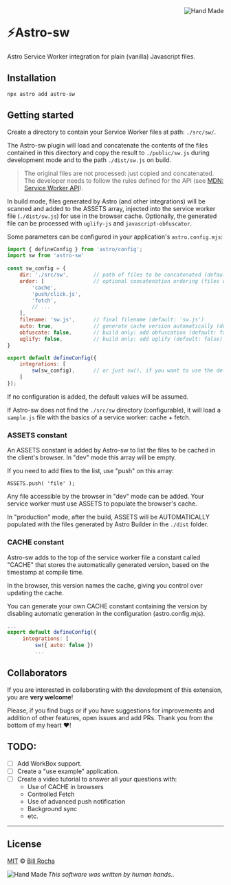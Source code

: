 <img align="right" src="https://billrocha.netlify.app/Handmade.png" alt="Hand Made">

# ⚡Astro-sw
Astro Service Worker integration for plain (vanilla) Javascript files.

## Installation

```
npx astro add astro-sw
```

## Getting started
	
Create a directory to contain your Service Worker files at path: ```./src/sw/```.
	
The Astro-sw plugin will load and concatenate the contents of the files contained in this directory and copy the result to ```./public/sw.js``` during development mode and to the path ```./dist/sw.js``` on build.

> The original files are not processed: just copied and concatenated. The developer needs to follow the rules defined for the API (see [MDN: Service Worker API](https://developer.mozilla.org/en-US/docs/Web/API/Service_Worker_API)).

In build mode, files generated by Astro (and other integrations) will be scanned and added to the ASSETS array, injected into the service worker file (```./dist/sw.js```) for use in the browser cache. Optionally, the generated file can be processed with ```uglify-js``` and ```javascript-obfuscator```.
	
Some parameters can be configured in your application's ```astro.config.mjs```:
	
```javascript
import { defineConfig } from 'astro/config';
import sw from 'astro-sw'
	
const sw_config = {
    dir: './src/sw',        // path of files to be concatenated (default: './src/sw')
    order: [                // optional concatenation ordering (files with ".js" extension only)
        'cache', 
        'push/click.js',
        'fetch',
        // ... 
    ],	
    filename: 'sw.js',      // final filename (default: 'sw.js')
    auto: true,             // generate cache version automatically (default: true)
    obfuscate: false,       // build only: add obfuscation (default: false)
    uglify: false,          // build only: add uglify (default: false)
}

export default defineConfig({
    integrations: [			
        sw(sw_config),      // or just sw(), if you want to use the defaults
    ]
});
```

If no configuration is added, the default values will be assumed.

If Astro-sw does not find the ```./src/sw``` directory (configurable), it will load a ```sample.js``` file with the basics of a service worker: cache + fetch.

### ASSETS constant
	
An ASSETS constant is added by Astro-sw to list the files to be cached in the client's browser. In "dev" mode this array will be empty.
	
If you need to add files to the list, use "push" on this array:
	
```ASSETS.push( 'file' );```
	
Any file accessible by the browser in "dev" mode can be added. Your service worker must use ASSETS to populate the browser's cache.
	
In "production" mode, after the build, ASSETS will be AUTOMATICALLY populated with the files generated by Astro Builder in the ```./dist``` folder.

### CACHE constant

Astro-sw adds to the top of the service worker file a constant called "CACHE" that stores the automatically generated version, based on the timestamp at compile time.

In the browser, this version names the cache, giving you control over updating the cache.

You can generate your own CACHE constant containing the version by disabling automatic generation in the configuration (astro.config.mjs).

```javascript
...
export default defineConfig({
     integrations: [
         sw({ auto: false })
         ...
```

## Collaborators

If you are interested in collaborating with the development of this extension, you are **very welcome**!

Please, if you find bugs or if you have suggestions for improvements and addition of other features, open issues and add PRs. Thank you from the bottom of my heart ❤!

## TODO:

- [ ] Add WorkBox support.
- [ ] Create a "use example" application.
- [ ] Create a video tutorial to answer all your questions with:
	- Use of CACHE in browsers
	- Controlled Fetch
	- Use of advanced push notification
	- Background sync
	- etc.

---

## License

[MIT](https://mit-license.org) © [Bill Rocha](https://billrocha.netlify.com)

_This software was written by human hands.._ <img align="left" src="https://billrocha.netlify.app/handmade_32.png" alt="Hand Made">
